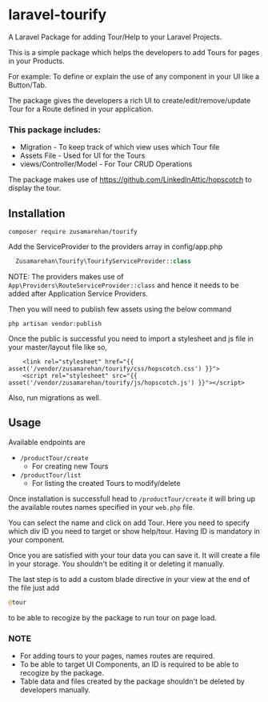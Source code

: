 # laravel-tourify
A Laravel Package for adding Tour/Help to your Laravel Projects.

This is a simple package which helps the developers to add Tours for pages in your Products. 

For example: To define or explain the use of any component in your UI like a Button/Tab. 

The package gives the developers a rich UI to create/edit/remove/update Tour for a Route defined in your application.

### This package includes:
 - Migration - To keep track of which view uses which Tour file
 - Assets File - Used for UI for the Tours
 - views/Controller/Model - For Tour CRUD Operations

 The package makes use of https://github.com/LinkedInAttic/hopscotch to display the tour.

 ## Installation

 ```shell
composer require zusamarehan/tourify
```
Add the ServiceProvider to the providers array in config/app.php

```php
  Zusamarehan\Tourify\TourifyServiceProvider::class
```
NOTE: The providers makes use of `App\Providers\RouteServiceProvider::class` and hence it needs to be added after Application Service Providers.

Then you will need to publish few assets using the below command

 ```shell
 php artisan vendor:publish
```

Once the public is successful you need to import a stylesheet and js file in your master/layout file like so,

        <link rel="stylesheet" href="{{ asset('/vendor/zusamarehan/tourify/css/hopscotch.css') }}">
        <script rel="stylesheet" src="{{ asset('/vendor/zusamarehan/tourify/js/hopscotch.js') }}"></script>

Also, run migrations as well.

## Usage

Available endpoints are
- `/productTour/create`
  - For creating new Tours
- `/productTour/list`
  - For listing the created Tours to modify/delete
  
Once installation is successfull  head to `/productTour/create` it will bring up the available routes names specified in your `web.php` file.


You can select the name and click on add Tour. Here you need to specify which div ID you need to target or show help/tour. Having ID is mandatory in your component.

Once you are satisfied with your tour data you can save it. It will create a file in your storage. You shouldn't be editing it or deleting it manually.

The last step is to add a custom blade directive in your view at the end of the file just add 
```php
@tour
``` 
to be able to recogize by the package to run tour on page load.


### NOTE
- For adding tours to your pages, names routes are required.
- To be able to target UI Components, an ID is required to be able to recogize by the package.
- Table data and files created by the package shouldn't be deleted by developers manually.
